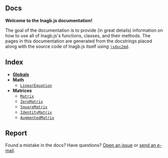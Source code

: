 ## Docs

**Welcome to the lnagb.js documentation!**

The goal of the documentation is to provide (in great details) information on
how to use all of lnagb.js's functions, classes, and their methods. The pages
in this documentation are generated from the docstrings placed along with the
source code of lnagb.js itself using [`jsdoc2md`][gh jsdoc2md].

[gh jsdoc2md]: https://github.com/jsdoc2md/jsdoc-to-markdown

## Index

- **[Globals](./Globals)**
- **Math**
	- [`LinearEquation`](./math/LinearEquation)
- **Matrices**
	- [`Matrix`](./matrices/Matrix)
	- [`ZeroMatrix`](./matrices/ZeroMatrix)
	- [`SquareMatrix`](./matrices/SquareMatrix)
	- [`IdentityMatrix`](./matrices/IdentityMatrix)
	- [`AugmentedMatrix`](./matrices/AugmentedMatrix)

## Report

Found a mistake in the docs? Have questions? [Open an issue][gh new issue] or
[send an e-mail][e-mail].

[gh new issue]: https://github.com/vecma-org/lnagb.js/issues/new
[e-mail]: mailto:you_create@protonmail.com
